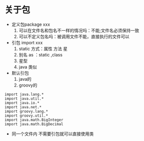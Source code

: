 # 关于包
- 定义包package xxx
	1. 可以在文件名和包名不一样的情况吗：不能;文件名必须保持一致
	2. 可以不定义包名吗：被调用文件不能，直接执行的文件可以
- 引包 import xxx
   1. static 方式：属性 方法 星
   2. 别名 as ：static ,class           
   3. 星型 
   4. java 类似
- 默认引包
	1. java的 
	2. groovy的 
```
import java.lang.*
import java.util.*
import java.io.*
import java.net.*
import groovy.lang.*
import groovy.util.*
import java.math.BigInteger
import java.math.BigDecimal
```
- 同一个文件内 不需要引包就可以直接使用类
